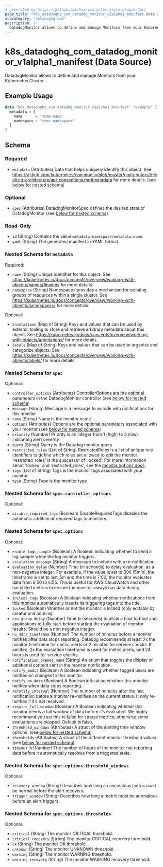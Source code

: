 ```yaml
---
# generated by https://github.com/hashicorp/terraform-plugin-docs
page_title: "k8s_datadoghq_com_datadog_monitor_v1alpha1_manifest Data Source - terraform-provider-k8s"
subcategory: "datadoghq.com"
description: |-
  DatadogMonitor allows to define and manage Monitors from your Kubernetes Cluster
---
```


# k8s_datadoghq_com_datadog_monitor_v1alpha1_manifest (Data Source)

DatadogMonitor allows to define and manage Monitors from your Kubernetes Cluster

## Example Usage

```terraform
data "k8s_datadoghq_com_datadog_monitor_v1alpha1_manifest" "example" {
  metadata = {
    name      = "some-name"
    namespace = "some-namespace"
  }
}
```

<!-- schema generated by tfplugindocs -->
## Schema

### Required

- `metadata` (Attributes) Data that helps uniquely identify this object. See https://github.com/kubernetes/community/blob/master/contributors/devel/sig-architecture/api-conventions.md#metadata for more details. (see [below for nested schema](#nestedatt--metadata))

### Optional

- `spec` (Attributes) DatadogMonitorSpec defines the desired state of DatadogMonitor (see [below for nested schema](#nestedatt--spec))

### Read-Only

- `id` (String) Contains the value `metadata.namespace/metadata.name`.
- `yaml` (String) The generated manifest in YAML format.

<a id="nestedatt--metadata"></a>
### Nested Schema for `metadata`

Required:

- `name` (String) Unique identifier for this object. See https://kubernetes.io/docs/concepts/overview/working-with-objects/names/#names for more details.
- `namespace` (String) Namespaces provides a mechanism for isolating groups of resources within a single cluster. See https://kubernetes.io/docs/concepts/overview/working-with-objects/namespaces/ for more details.

Optional:

- `annotations` (Map of String) Keys and values that can be used by external tooling to store and retrieve arbitrary metadata about this object. See https://kubernetes.io/docs/concepts/overview/working-with-objects/annotations/ for more details.
- `labels` (Map of String) Keys and values that can be used to organize and categorize objects. See https://kubernetes.io/docs/concepts/overview/working-with-objects/labels/ for more details.


<a id="nestedatt--spec"></a>
### Nested Schema for `spec`

Optional:

- `controller_options` (Attributes) ControllerOptions are the optional parameters in the DatadogMonitor controller (see [below for nested schema](#nestedatt--spec--controller_options))
- `message` (String) Message is a message to include with notifications for this monitor
- `name` (String) Name is the monitor name
- `options` (Attributes) Options are the optional parameters associated with your monitor (see [below for nested schema](#nestedatt--spec--options))
- `priority` (Number) Priority is an integer from 1 (high) to 5 (low) indicating alert severity
- `query` (String) Query is the Datadog monitor query
- `restricted_roles` (List of String) RestrictedRoles is a list of unique role identifiers to define which roles are allowed to edit the monitor. 'restricted_roles' is the successor of 'locked'. For more information about 'locked' and 'restricted_roles', see the [monitor options docs](https://docs.datadoghq.com/monitors/guide/monitor_api_options/#permissions-options).
- `tags` (List of String) Tags is the monitor tags associated with your monitor
- `type` (String) Type is the monitor type

<a id="nestedatt--spec--controller_options"></a>
### Nested Schema for `spec.controller_options`

Optional:

- `disable_required_tags` (Boolean) DisableRequiredTags disables the automatic addition of required tags to monitors.


<a id="nestedatt--spec--options"></a>
### Nested Schema for `spec.options`

Optional:

- `enable_logs_sample` (Boolean) A Boolean indicating whether to send a log sample when the log monitor triggers.
- `escalation_message` (String) A message to include with a re-notification.
- `evaluation_delay` (Number) Time (in seconds) to delay evaluation, as a non-negative integer. For example, if the value is set to 300 (5min), the timeframe is set to last_5m and the time is 7:00, the monitor evaluates data from 6:50 to 6:55. This is useful for AWS CloudWatch and other backfilled metrics to ensure the monitor always has data during evaluation.
- `include_tags` (Boolean) A Boolean indicating whether notifications from this monitor automatically inserts its triggering tags into the title.
- `locked` (Boolean) Whether or not the monitor is locked (only editable by creator and admins).
- `new_group_delay` (Number) Time (in seconds) to allow a host to boot and applications to fully start before starting the evaluation of monitor results. Should be a non negative integer.
- `no_data_timeframe` (Number) The number of minutes before a monitor notifies after data stops reporting. Datadog recommends at least 2x the monitor timeframe for metric alerts or 2 minutes for service checks. If omitted, 2x the evaluation timeframe is used for metric alerts, and 24 hours is used for service checks.
- `notification_preset_name` (String) An enum that toggles the display of additional content sent in the monitor notification.
- `notify_audit` (Boolean) A Boolean indicating whether tagged users are notified on changes to this monitor.
- `notify_no_data` (Boolean) A Boolean indicating whether this monitor notifies when data stops reporting.
- `renotify_interval` (Number) The number of minutes after the last notification before a monitor re-notifies on the current status. It only re-notifies if it’s not resolved.
- `require_full_window` (Boolean) A Boolean indicating whether this monitor needs a full window of data before it’s evaluated. We highly recommend you set this to false for sparse metrics, otherwise some evaluations are skipped. Default is false.
- `threshold_windows` (Attributes) A struct of the alerting time window options. (see [below for nested schema](#nestedatt--spec--options--threshold_windows))
- `thresholds` (Attributes) A struct of the different monitor threshold values. (see [below for nested schema](#nestedatt--spec--options--thresholds))
- `timeout_h` (Number) The number of hours of the monitor not reporting data before it automatically resolves from a triggered state.

<a id="nestedatt--spec--options--threshold_windows"></a>
### Nested Schema for `spec.options.threshold_windows`

Optional:

- `recovery_window` (String) Describes how long an anomalous metric must be normal before the alert recovers.
- `trigger_window` (String) Describes how long a metric must be anomalous before an alert triggers.


<a id="nestedatt--spec--options--thresholds"></a>
### Nested Schema for `spec.options.thresholds`

Optional:

- `critical` (String) The monitor CRITICAL threshold.
- `critical_recovery` (String) The monitor CRITICAL recovery threshold.
- `ok` (String) The monitor OK threshold.
- `unknown` (String) The monitor UNKNOWN threshold.
- `warning` (String) The monitor WARNING threshold.
- `warning_recovery` (String) The monitor WARNING recovery threshold.
